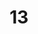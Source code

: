 ---
title: 13
category: Paint
created: 2020-02-22
image: "./images/13.jpg"
image_caption: marabou
---